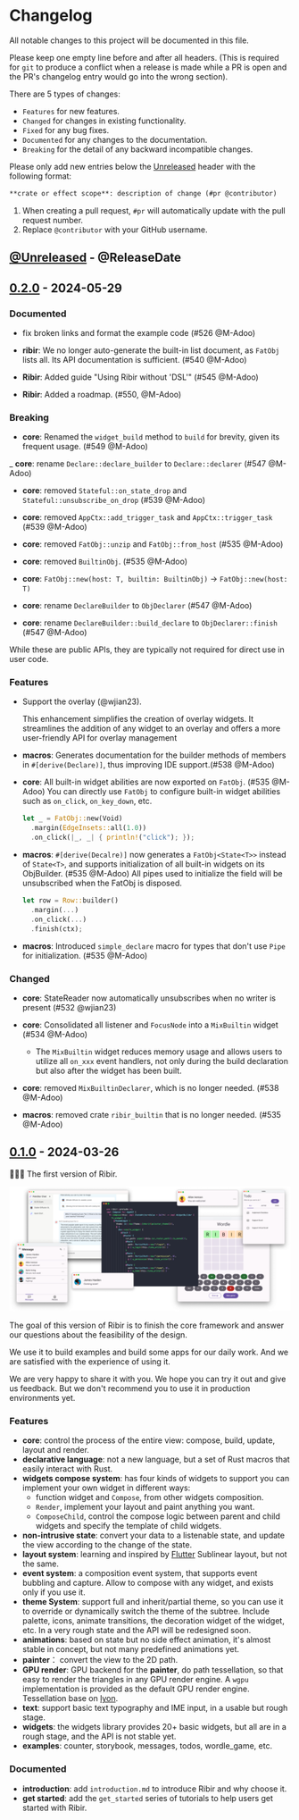 # Changelog

All notable changes to this project will be documented in this file.

Please keep one empty line before and after all headers. (This is required for `git` to produce a conflict when a release is made while a PR is open and the PR's changelog entry would go into the wrong section).

There are 5 types of changes:

- `Features` for new features.
- `Changed` for changes in existing functionality.
- `Fixed` for any bug fixes.
- `Documented` for any changes to the documentation.
- `Breaking` for the detail of any backward incompatible changes.

Please only add new entries below the [Unreleased](#unreleased---releasedate) header with the following format:

``` md
**crate or effect scope**: description of change (#pr @contributor)
```

1.  When creating a pull request, `#pr` will automatically update with the pull request number.
2.  Replace `@contributor` with your GitHub username.

<!-- next-header -->

## [@Unreleased](https://github.com/RibirX/Ribir/compare/ribir-v0.2.0...HEAD) - @ReleaseDate

## [0.2.0](https://github.com/RibirX/Ribir/compare/ribir-v0.2.0-beta.1...ribir-v0.2.0) - 2024-05-29

### Documented

- fix broken links and format the example code (\#526 @M-Adoo)

- **ribir**: We no longer auto-generate the built-in list document, as `FatObj` lists all. Its API documentation is sufficient. (\#540 @M-Adoo)

- **Ribir**: Added guide "Using Ribir without 'DSL'" (\#545 @M-Adoo)

- **Ribir**: Added a roadmap. (\#550, @M-Adoo)

### Breaking

- **core**: Renamed the `widget_build` method to `build` for brevity, given its frequent usage. (\#549 @M-Adoo)

\_ **core**: rename `Declare::declare_builder` to `Declare::declarer` (\#547 @M-Adoo)

- **core**: removed `Stateful::on_state_drop` and `Stateful::unsubscribe_on_drop` (\#539 @M-Adoo)

- **core**: removed `AppCtx::add_trigger_task` and `AppCtx::trigger_task` (\#539 @M-Adoo)

- **core**: removed `FatObj::unzip` and `FatObj::from_host` (\#535 @M-Adoo)

- **core**: removed `BuiltinObj`. (\#535 @M-Adoo)

- **core**: `FatObj::new(host: T, builtin: BuiltinObj)` -\> `FatObj::new(host: T)`

- **core**: rename `DeclareBuilder` to `ObjDeclarer` (\#547 @M-Adoo)

- **core**: rename `DeclareBuilder::build_declare` to `ObjDeclarer::finish` (\#547 @M-Adoo)

While these are public APIs, they are typically not required for direct use in user code.

### Features

- Support the overlay (@wjian23).
  
  This enhancement simplifies the creation of overlay widgets. It streamlines the addition of any widget to an overlay and offers a more user-friendly API for overlay management

- **macros**: Generates documentation for the builder methods of members in `#[derive(Declare)]`, thus improving IDE support.(\#538 @M-Adoo)

- **core**: All built-in widget abilities are now exported on `FatObj`. (\#535 @M-Adoo)
  You can directly use `FatObj` to configure built-in widget abilities such as `on_click`, `on_key_down`, etc.
  
  ``` rust
  let _ = FatObj::new(Void)
    .margin(EdgeInsets::all(1.0))
    .on_click(|_, _| { println!("click"); });
  ```

- **macros**: `#[derive(Decalre)]` now generates a `FatObj<State<T>>` instead of `State<T>`, and supports initialization of all built-in widgets on its ObjBuilder. (\#535 @M-Adoo)
  All pipes used to initialize the field will be unsubscribed when the FatObj is disposed.
  
  ``` rust
  let row = Row::builder()
    .margin(...)
    .on_click(...)
    .finish(ctx);
  ```

- **macros**: Introduced `simple_declare` macro for types that don't use `Pipe` for initialization. (\#535 @M-Adoo)

### Changed

- **core**: StateReader now automatically unsubscribes when no writer is present (\#532 @wjian23)

- **core**: Consolidated all listener and `FocusNode` into a `MixBuiltin` widget (\#534 @M-Adoo)
  
  - The `MixBuiltin` widget reduces memory usage and allows users to utilize all `on_xxx` event handlers, not only during the build declaration but also after the widget has been built.

- **core**: removed `MixBuiltinDeclarer`, which is no longer needed. (\#538 @M-Adoo)

- **macros**: removed crate `ribir_builtin` that is no longer needed. (\#535 @M-Adoo)

## [0.1.0](https://github.com/RibirX/Ribir/releases/tag/ribir-v0.2.0-alpha.7) - 2024-03-26

🎉🎉🎉 The first version of Ribir.

![background](./static/hero-banner.png)

The goal of this version of Ribir is to finish the core framework and answer our questions about the feasibility of the design.

We use it to build examples and build some apps for our daily work. And we are satisfied with the experience of using it.

We are very happy to share it with you. We hope you can try it out and give us feedback. But we don't recommend you to use it in production environments yet.

### Features

- **core**: control the process of the entire view: compose, build, update, layout and render.
- **declarative language**: not a new language, but a set of Rust macros that easily interact with Rust.
- **widgets compose system**: has four kinds of widgets to support you can implement your own widget in different ways:
  - function widget and `Compose`, from other widgets composition.
  - `Render`, implement your layout and paint anything you want.
  - `ComposeChild`, control the compose logic between parent and child widgets and specify the template of child widgets.
- **non-intrusive state**: convert your data to a listenable state, and update the view according to the change of the state.
- **layout system**: learning and inspired by [Flutter](https://flutter.dev/) Sublinear layout, but not the same.
- **event system**: a composition event system, that supports event bubbling and capture. Allow to compose with any widget, and exists only if you use it.
- **theme System**: support full and inherit/partial theme, so you can use it to override or dynamically switch the theme of the subtree. Include palette, icons, animate transitions, the decoration widget of the widget, etc. In a very rough state and the API will be redesigned soon.
- **animations**: based on state but no side effect animation, it's almost stable in concept, but not many predefined animations yet.
- **painter**： convert the view to the 2D path.
- **GPU render**: GPU backend for the **painter**, do path tessellation, so that easy to render the triangles in any GPU render engine. A `wgpu` implementation is provided as the default GPU render engine. Tessellation base on [lyon](https://github.com/nical/lyon).
- **text**: support basic text typography and IME input, in a usable but rough stage.
- **widgets**: the widgets library provides 20+ basic widgets, but all are in a rough stage, and the API is not stable yet.
- **examples**: counter, storybook, messages, todos, wordle\_game, etc.

### Documented

- **introduction**: add `introduction.md` to introduce Ribir and why choose it.
- **get started**: add the `get_started` series of tutorials to help users get started with Ribir.

<!-- next-url -->
